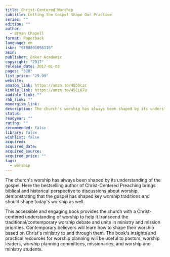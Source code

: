```yaml
---
title: Christ-Centered Worship
subtitle: Letting the Gospel Shape Our Practice
series: ""
edition: ""
author:
  - Bryan Chapell
format: Paperback
language: en
isbn: "9780801098116"
asin: 
publisher: Baker Academic
copyright: "2017"
release_date: 2017-01-03
pages: "320"
list_price: "29.99"
website: 
amazon_link: https://amzn.to/405bczc
kindle_link: https://amzn.to/45CL67u
audible_link: ""
rhb_link: ""
monergism_link: 
description: The church's worship has always been shaped by its understanding of the gospel. Here the bestselling author of Christ-Centered Preaching brings biblical and historical perspective to discussions about worship, demonstrating that the gospel has shaped key worship traditions and should shape today's worship as well.
status: 
readyear: ""
rating: ""
recommended: false
library: false
wishlist: false
acquired: 
acquired_date: 
acquired_source: 
acquired_price: ""
tags:
  - worship
---
```

The church's worship has always been shaped by its understanding of the gospel. Here the bestselling author of Christ-Centered Preaching brings biblical and historical perspective to discussions about worship, demonstrating that the gospel has shaped key worship traditions and should shape today's worship as well.  
  
This accessible and engaging book provides the church with a Christ-centered understanding of worship to help it transcend the traditional/contemporary worship debate and unite in ministry and mission priorities. Contemporary believers will learn how to shape their worship based on Christ's ministry to and through them. The book's insights and practical resources for worship planning will be useful to pastors, worship leaders, worship planning committees, missionaries, and worship and ministry students.
